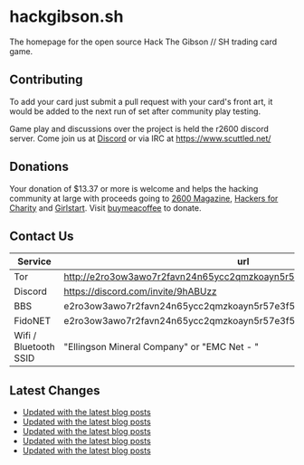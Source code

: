 # hackgibson.sh
The homepage for the open source Hack The Gibson // SH trading card game.


## Contributing

To add your card just submit a pull request with your card's front art, it would be added to the next run of set after community play testing.

Game play and discussions over the project is held the r2600 discord server. Come join us at [Discord](https://discord.com/invite/9hABUzz) or via IRC at https://www.scuttled.net/


## Donations

Your donation of $13.37 or more is welcome and helps the hacking community at large with proceeds going to [2600 Magazine](https://2600.com/), [Hackers for Charity](https://hackersforcharity.org) and [Girlstart](https://girlstart.org).  Visit [buymeacoffee](https://www.buymeacoffee.com/hackgibson.sh) to donate.


## Contact Us

Service | url
-|-
Tor | http://e2ro3ow3awo7r2favn24n65ycc2qmzkoayn5r57e3f56nvjwdcgg32ad.onion
Discord | https://discord.com/invite/9hABUzz
BBS | e2ro3ow3awo7r2favn24n65ycc2qmzkoayn5r57e3f56nvjwdcgg32ad.onion:23
FidoNET | e2ro3ow3awo7r2favn24n65ycc2qmzkoayn5r57e3f56nvjwdcgg32ad.onion:24554
Wifi / Bluetooth SSID | "Ellingson Mineral Company" or "EMC Net - <fidonet address>"

## Latest Changes
<!-- BLOG-POST-LIST:START -->
- [Updated with the latest blog posts](https://github.com/DFW2600/hackgibson.sh/commit/946bad3691e14bab99715cd98932b767c13fdfe5)
- [Updated with the latest blog posts](https://github.com/DFW2600/hackgibson.sh/commit/345ec5cae241d91593e2de14eef57e2a55abb40b)
- [Updated with the latest blog posts](https://github.com/DFW2600/hackgibson.sh/commit/8f3998ac83d724cfdedde0a0230a3bc8b8cfcd2b)
- [Updated with the latest blog posts](https://github.com/DFW2600/hackgibson.sh/commit/a1bc25a2ad5c4484231b8c4028c168bed1dc5d38)
- [Updated with the latest blog posts](https://github.com/DFW2600/hackgibson.sh/commit/35609f2ecf9d7760c45cd91304d211ba0d32c9bd)
<!-- BLOG-POST-LIST:END -->

